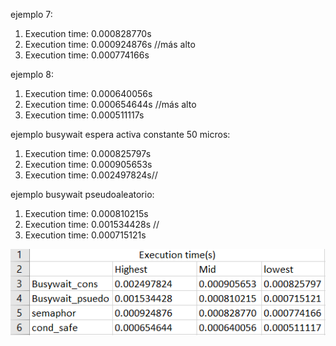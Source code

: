 ejemplo 7:
1. Execution time: 0.000828770s
2. Execution time: 0.000924876s //más alto
3. Execution time: 0.000774166s

ejemplo 8: 
1. Execution time: 0.000640056s
2. Execution time: 0.000654644s //más alto
3. Execution time: 0.000511117s

ejemplo busywait espera activa constante 50 micros: 
1. Execution time: 0.000825797s
2. Execution time: 0.000905653s
3. Execution time: 0.002497824s//

ejemplo busywait pseudoaleatorio: 
1. Execution time: 0.000810215s
2. Execution time: 0.001534428s //
3. Execution time: 0.000715121s

![Cuadro comparativo](image.png)